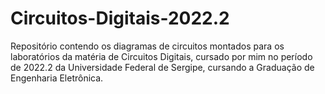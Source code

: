 # Circuitos-Digitais-2022.2
Repositório contendo os diagramas de circuitos montados para os laboratórios da matéria de Circuitos Digitais, cursado por mim no período de 2022.2 da Universidade Federal de Sergipe, cursando a Graduação de Engenharia Eletrônica.
